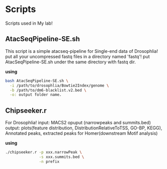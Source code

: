 # Scripts
Scripts used in My lab!

##  AtacSeqPipeline-SE.sh
This script is a simple atacseq-pipeline for Single-end data of Drosophlia! put all your uncompressed fastq files in a directory named 'fastq'! put AtacSeqPipeline-SE.sh under the same directory with fastq dir.

**using**

``` sh
bash AtacSeqPipeline-SE.sh \
  -i /path/to/drosophlia/Bowtie2Index/genome \
  -b /path/to/dm6-blacklist.v2.bed \
  -o: output folder name.
```

## Chipseeker.r
For Drosophlia!
input: MACS2 opuput (narrowpeaks and summits.bed)
output: plots(feature distribution, DistributionRelativeToTSS, GO-BP, KEGG), Annotated peaks, extracted peaks for Homer(downstream Motif analysis)

**using**

``` sh
./chipseeker.r -p xxx.narrowPeak \
               -s xxx.summits.bed \
               -n prefix
```      
